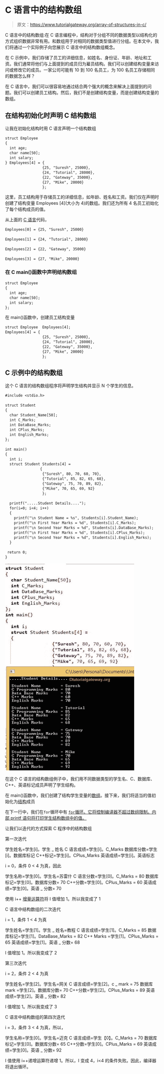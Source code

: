 # C 语言中的结构数组

> 原文：<https://www.tutorialgateway.org/array-of-structures-in-c/>

C 语言中的结构数组:在 C 语言编程中，结构对于分组不同的数据类型以结构化的方式组织数据非常有用。和数组用于对相同的数据类型值进行分组。在本文中，我们将通过一个实际例子向您展示 C 语言中的结构数组概念。

在 C 示例中，我们存储了员工的详细信息，如姓名、身份证、年龄、地址和工资。我们通常将他们与上面提到的成员归为雇员结构。我们可以创建结构变量来访问或修改它的成员。一家公司可能有 10 到 100 名员工，为 100 名员工存储相同的数据怎么样？

在 C 语言中，我们可以很容易地通过结合两个强大的概念来解决上面提到的问题。我们可以创建员工结构。然后，我们不是创建结构变量，而是创建结构变量的数组。

## 在结构初始化时声明 C 结构数组

让我在初始化结构时用 C 语言声明一个结构数组

```
struct Employee
{
  int age;
  char name[50];
  int salary;
} Employees[4] = {
                 {25, "Suresh", 25000},
                 {24, "Tutorial", 28000},
                 {22, "Gateway", 35000},
                 {27, "Mike", 20000}
                 };

```

这里，员工结构用于存储员工的详细信息，如年龄、姓名和工资。我们仅在声明时创建了结构变量 Employees [4](大小为 4)的数组。我们还为所有 4 名员工初始化了每个结构成员的值。

从上面的 [C 语言](https://www.tutorialgateway.org/c-programming/)代码，

```
Employees[0] = {25, "Suresh", 25000}

Employees[1] = {24, "Tutorial", 28000}

Employees[2] = {22, "Gateway", 35000}

Employees[3] = {27, "Mike", 20000}

```

### 在 C main()函数中声明结构数组

```
struct Employee
{
  int age;
  char name[50];
  int salary;
};
```

在 main()函数中，创建员工结构变量

```
struct Employee  Employees[4];
Employees[4] = {
                 {25, "Suresh", 25000},
                 {24, "Tutorial", 28000},
                 {22, "Gateway", 35000},
                 {27, "Mike", 20000}
                 };

```

## C 示例中的结构数组

这个 C 语言的结构数组程序将声明学生结构并显示 N 个学生的信息。

```
#include <stdio.h>

struct Student
{
  char Student_Name[50];
  int C_Marks;
  int DataBase_Marks;
  int CPlus_Marks;
  int English_Marks;
};

int main()
{
  int i;
  struct Student Students[4] = 
                {
                 {"Suresh", 80, 70, 60, 70},
                 {"Tutorial", 85, 82, 65, 68},
                 {"Gateway", 75, 70, 89, 82},
                 {"Mike", 70, 65, 69, 92}
                 };

  printf(".....Student Details....");
  for(i=0; i<4; i++)
  {
    printf("\n Student Name = %s", Students[i].Student_Name);
    printf("\n First Year Marks = %d", Students[i].C_Marks);
    printf("\n Second Year Marks = %d", Students[i].DataBase_Marks);
    printf("\n First Year Marks = %d", Students[i].CPlus_Marks);
    printf("\n Second Year Marks = %d", Students[i].English_Marks);
  }    

 return 0;
}
```

![Array of Structures in C](img/8928ad30ce51ee45f683dbd43d642c03.png)

在这个 C 语言的结构数组例子中，我们用不同数据类型的学生名、C、数据库、C++、英语标记成员声明了学生结构。

在 main()函数中，我们创建了结构学生变量的[数组](https://www.tutorialgateway.org/array-in-c/)。接下来，我们将适当的值初始化为[结构](https://www.tutorialgateway.org/structures-in-c/)成员

在下一行中，我们在`for`循环中有 [`for`循环。它将控制编译器不超过数组限制。内部 printf 语句将打印学生结构数组中的值。](https://www.tutorialgateway.org/for-loop-in-c-programming/)

让我们以迭代的方式探索 C 程序中的结构数组

第一次迭代

学生姓名=学生[i]。学生 _ 姓名
C 语言成绩=学生[i]。C_Marks
数据库分数=学生[i]。数据库标记
C++标记=学生[i]。CPlus_Marks
英语成绩=学生[i]。英语标志

i = 0，条件 0 < 4 为真，因此

学生名称=学生[0]。学生名=苏雷什
C 语言分数=学生[0]。C_Marks = 80
数据库标记=学生[0]。数据库分数= 70
C++分数=学生[0]。CPlus_Marks = 60
英语成绩=学生[0]。英语 _ 分数= 70

使用 i++ [增量运算符](https://www.tutorialgateway.org/increment-and-decrement-operators-in-c/ "C Increment & Decrement Operators")将 I 值增加 1。所以我变成了 1

C 语言中结构数组的二次迭代

i = 1，条件 1 < 4 为真

学生姓名=学生[1]。学生 _ 姓名=教程
C 语言成绩=学生[1]。C_Marks = 85
数据库标记=学生[1]。DataBase_Marks = 82
C++ Marks =学生[1]。CPlus_Marks = 65
英语成绩=学生[1]。英语 _ 分数= 68

I 值增加 1。所以我变成了 2

第三次迭代

i = 2，条件 2 < 4 为真

学生姓名=学生[2]。学生名=网关
C 语言成绩=学生[2]。c _ mark = 75
数据库 mark =学生[2]。数据库分数= 70
C++分数=学生[2]。CPlus_Marks = 89
英语成绩=学生[2]。英语 _ 分数= 82

I 值增加 1。所以我变成了 3

C 语言中结构数组的第四次迭代

i = 3，条件 3 < 4 为真，所以，

学生名称=学生[0]。学生名=迈克
C 语言成绩=学生【0】。C_Marks = 70
数据库标记=学生[0]。数据库分数= 65
C++分数=学生[0]。CPlus_Marks = 69
英语成绩=学生[0]。英语 _ 分数= 92

I 值使用 i++递增运算符递增 1。所以，I 变成 4，i<4 的条件失败。因此，编译器将退出循环。